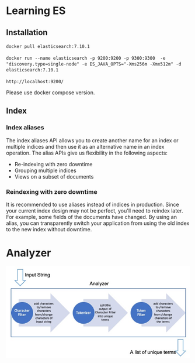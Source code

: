 # Learning ES
## Installation
```shell
docker pull elasticsearch:7.10.1

docker run --name elasticsearch -p 9200:9200 -p 9300:9300  -e "discovery.type=single-node" -e ES_JAVA_OPTS="-Xms256m -Xmx512m" -d elasticsearch:7.10.1

http://localhost:9200/
```





Please use docker compose version.



## Index

### Index aliases

The index aliases API allows you to create another name for an index or multiple indices and then use it as an alternative name in an index operation. The alias APIs give us flexibility in the following aspects:

- Re-indexing with zero downtime
- Grouping multiple indices
- Views on a subset of documents



### Reindexing with zero downtime                   

 It is recommended to use aliases instead of indices in production. Since your current index design may not be perfect, you'll need to reindex later. For example, some fields of the documents have changed. By using an alias, you can transparently switch your application from using the old index to the new index without downtime. 



# Analyzer

![](./imgs/c4999022-9032-4680-96f6-cf1b1af27815.png)